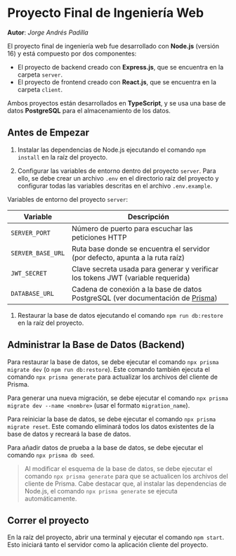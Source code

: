 # Proyecto Final de Ingeniería Web

**Autor**: *Jorge Andrés Padilla*

El proyecto final de ingeniería web fue desarrollado con **Node.js** (versión 16) y está compuesto por dos componentes:
- El proyecto de backend creado con **Express.js**, que se encuentra en la carpeta `server`.
- El proyecto de frontend creado con **React.js**, que se encuentra en la carpeta `client`.

Ambos proyectos están desarrollados en **TypeScript**, y se usa una base de datos **PostgreSQL** para el almacenamiento de los datos.

## Antes de Empezar

1. Instalar las dependencias de Node.js ejecutando el comando `npm install` en la raíz del proyecto.

2. Configurar las variables de entorno dentro del proyecto `server`. Para ello, se debe crear un archivo `.env` en el directorio raíz del proyecto y configurar todas las variables descritas en el archivo `.env.example`.
   
Variables de entorno del proyecto `server`:

Variable	      | Descripción
---          	  | ---
`SERVER_PORT`     | Número de puerto para escuchar las peticiones HTTP
`SERVER_BASE_URL` | Ruta base donde se encuentra el servidor (por defecto, apunta a la ruta raíz)
`JWT_SECRET`      | Clave secreta usada para generar y verificar los tokens JWT (variable requerida)
`DATABASE_URL`    | Cadena de conexión a la base de datos PostgreSQL (ver documentación de [Prisma](https://pris.ly/d/connection-strings))

1. Restaurar la base de datos ejecutando el comando `npm run db:restore` en la raíz del proyecto.

## Administrar la Base de Datos (Backend)

Para restaurar la base de datos, se debe ejecutar el comando `npx prisma migrate dev` (o `npm run db:restore`). Este comando también ejecuta el comando `npx prisma generate` para actualizar los archivos del cliente de Prisma.

Para generar una nueva migración, se debe ejecutar el comando `npx prisma migrate dev --name <nombre>` (usar el formato `migration_name`).

Para reiniciar la base de datos, se debe ejecutar el comando `npx prisma migrate reset`. Este comando eliminará todos los datos existentes de la base de datos y recreará la base de datos.

Para añadir datos de prueba a la base de datos, se debe ejecutar el comando `npx prisma db seed`.

> Al modificar el esquema de la base de datos, se debe ejecutar el comando `npx prisma generate` para que se actualicen los archivos del cliente de Prisma. Cabe destacar que, al instalar las dependencias de Node.js, el comando `npx prisma generate` se ejecuta automáticamente.

## Correr el proyecto

En la raíz del proyecto, abrir una terminal y ejecutar el comando `npm start`. Esto iniciará tanto el servidor como la aplicación cliente del proyecto.